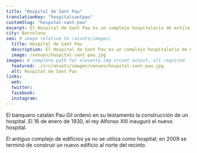 ```yaml
---
title: "Hospital de Sant Pau"
translationKey: "hospitalsantpau"
customSlug: "hospital-sant-pau"
excerpt: El Hospital de Sant Pau es un complejo hospitalario de estilo modernista catalán. Los edificios antiguos, junto con el Palau de la Música Catalana, son Patrimonio Mundial de la UNESCO desde 1997.
city: Barcelona
seo: # image relative to /assets/images/
  title: Hospital de Sant Pau
  description: El Hospital de Sant Pau es un complejo hospitalario de estilo modernista catalán. Los edificios antiguos, junto con el Palau de la Música Catalana, son Patrimonio Mundial de la UNESCO desde 1997.
  image: /venues/hospital-sant-pau.jpg
images: # complete path for eleventy img srcset output, alt required
  featured: ./src/assets/images/venues/hospital-sant-pau.jpg
  alt: Hospital de Sant Pau
links:
  web:
  twitter:
  facebook:
  instagram:
---
```


El banquero catalán Pau Gil ordenó en su testamento la construcción de un hospital.
El 16 de enero de 1930, el rey Alfonso XIII inauguró el nuevo hospital.

El antiguo complejo de edificios ya no se utiliza como hospital; en 2009 se terminó de construir un nuevo edificio al norte del recinto.
